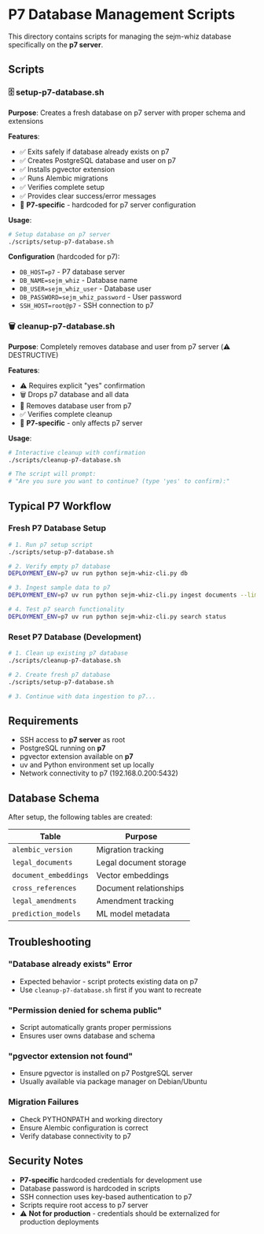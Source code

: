 # P7 Database Management Scripts

This directory contains scripts for managing the sejm-whiz database specifically on the **p7 server**.

## Scripts

### 🗄️ setup-p7-database.sh

**Purpose**: Creates a fresh database on p7 server with proper schema and extensions

**Features**:

- ✅ Exits safely if database already exists on p7
- ✅ Creates PostgreSQL database and user on p7
- ✅ Installs pgvector extension
- ✅ Runs Alembic migrations
- ✅ Verifies complete setup
- ✅ Provides clear success/error messages
- 🎯 **P7-specific** - hardcoded for p7 server configuration

**Usage**:

```bash
# Setup database on p7 server
./scripts/setup-p7-database.sh
```

**Configuration** (hardcoded for p7):

- `DB_HOST=p7` - P7 database server
- `DB_NAME=sejm_whiz` - Database name
- `DB_USER=sejm_whiz_user` - Database user
- `DB_PASSWORD=sejm_whiz_password` - User password
- `SSH_HOST=root@p7` - SSH connection to p7

### 🗑️ cleanup-p7-database.sh

**Purpose**: Completely removes database and user from p7 server (⚠️ DESTRUCTIVE)

**Features**:

- ⚠️ Requires explicit "yes" confirmation
- 🗑️ Drops p7 database and all data
- 👤 Removes database user from p7
- ✅ Verifies complete cleanup
- 🎯 **P7-specific** - only affects p7 server

**Usage**:

```bash
# Interactive cleanup with confirmation
./scripts/cleanup-p7-database.sh

# The script will prompt:
# "Are you sure you want to continue? (type 'yes' to confirm):"
```

## Typical P7 Workflow

### Fresh P7 Database Setup

```bash
# 1. Run p7 setup script
./scripts/setup-p7-database.sh

# 2. Verify empty p7 database
DEPLOYMENT_ENV=p7 uv run python sejm-whiz-cli.py db

# 3. Ingest sample data to p7
DEPLOYMENT_ENV=p7 uv run python sejm-whiz-cli.py ingest documents --limit 10

# 4. Test p7 search functionality
DEPLOYMENT_ENV=p7 uv run python sejm-whiz-cli.py search status
```

### Reset P7 Database (Development)

```bash
# 1. Clean up existing p7 database
./scripts/cleanup-p7-database.sh

# 2. Create fresh p7 database
./scripts/setup-p7-database.sh

# 3. Continue with data ingestion to p7...
```

## Requirements

- SSH access to **p7 server** as root
- PostgreSQL running on **p7**
- pgvector extension available on **p7**
- uv and Python environment set up locally
- Network connectivity to p7 (192.168.0.200:5432)

## Database Schema

After setup, the following tables are created:

| Table                 | Purpose                |
| --------------------- | ---------------------- |
| `alembic_version`     | Migration tracking     |
| `legal_documents`     | Legal document storage |
| `document_embeddings` | Vector embeddings      |
| `cross_references`    | Document relationships |
| `legal_amendments`    | Amendment tracking     |
| `prediction_models`   | ML model metadata      |

## Troubleshooting

### "Database already exists" Error

- Expected behavior - script protects existing data on p7
- Use `cleanup-p7-database.sh` first if you want to recreate

### "Permission denied for schema public"

- Script automatically grants proper permissions
- Ensures user owns database and schema

### "pgvector extension not found"

- Ensure pgvector is installed on p7 PostgreSQL server
- Usually available via package manager on Debian/Ubuntu

### Migration Failures

- Check PYTHONPATH and working directory
- Ensure Alembic configuration is correct
- Verify database connectivity to p7

## Security Notes

- **P7-specific** hardcoded credentials for development use
- Database password is hardcoded in scripts
- SSH connection uses key-based authentication to p7
- Scripts require root access to p7 server
- ⚠️ **Not for production** - credentials should be externalized for production deployments
